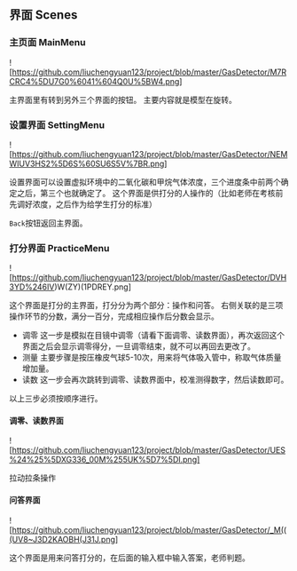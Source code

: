## 界面 Scenes

### 主页面 MainMenu

![https://github.com/liuchengyuan123/project/blob/master/GasDetector/M7RCRC4%5DU7G0%6041%604Q0U%5BW4.png]

主界面里有转到另外三个界面的按钮。
主要内容就是模型在旋转。

### 设置界面 SettingMenu

![https://github.com/liuchengyuan123/project/blob/master/GasDetector/NEMWIUV3HS2%5D6S%60SU6S5V%7BR.png]

设置界面可以设置虚拟环境中的二氧化碳和甲烷气体浓度，三个进度条中前两个确定之后，第三个也就确定了。
这个界面是供打分的人操作的（比如老师在考核前先调好浓度，之后作为给学生打分的标准）

`Back`按钮返回主界面。

### 打分界面 PracticeMenu

![https://github.com/liuchengyuan123/project/blob/master/GasDetector/DVH3YD%246IV)W(ZY)(1PDREY.png]

这个界面是打分的主界面，打分分为两个部分：操作和问答。
右侧关联的是三项操作环节的分数，满分一百分，完成相应操作后分数会显示。

- 调零
  这一步是模拟在目镜中调零（请看下面调零、读数界面），再次返回这个界面之后会显示调零得分，一旦调零结束，就不可以再回去更改了。
 - 测量
  主要步骤是按压橡皮气球5-10次，用来将气体吸入管中，称取气体质量增加量。
 - 读数
  这一步会再次跳转到调零、读数界面中，校准测得数字，然后读数即可。
 
 以上三步必须按顺序进行。

#### 调零、读数界面

![https://github.com/liuchengyuan123/project/blob/master/GasDetector/UES%24%25%5DXG336_00M%255UK%5D7%5DI.png]

拉动拉条操作

#### 问答界面

![https://github.com/liuchengyuan123/project/blob/master/GasDetector/_M(((UV8~J3D2KAOBH(J31J.png]

这个界面是用来问答打分的，在后面的输入框中输入答案，老师判题。


